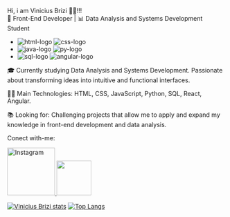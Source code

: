 
Hi, i am Vinicius Brizi 🙋‍♂️!!! <br>
🚀 Front-End Developer | 📊 Data Analysis and Systems Development Student
  - <img src= "https://img.shields.io/badge/HTML5-E34F26.svg?style=for-the-badge&logo=HTML5&logoColor=white" alt="html-logo"/>  <img src="https://img.shields.io/badge/CSS3-1572B6.svg?style=for-the-badge&logo=CSS3&logoColor=white" alt="css-logo"/>
  - <img src="https://img.shields.io/badge/JavaScript-F7DF1E.svg?style=for-the-badge&logo=JavaScript&logoColor=black" alt="java-logo"/>  <img src= "https://img.shields.io/badge/Python-3776AB.svg?style=for-the-badge&logo=Python&logoColor=white" alt= "py-logo"/>
  - <img src="https://img.shields.io/badge/MySQL-4479A1.svg?style=for-the-badge&logo=MySQL&logoColor=white" alt= "sql-logo"/> <img src="https://img.shields.io/badge/Angular-0F0F11.svg?style=for-the-badge&logo=Angular&logoColor=white" alt="angular-logo" />

🎓 Currently studying Data Analysis and Systems Development. Passionate about transforming ideas into intuitive and functional interfaces.

👨‍💻 Main Technologies: HTML, CSS, JavaScript, Python, SQL, React, Angular.

📚 Looking for: Challenging projects that allow me to apply and expand my knowledge in front-end development and data analysis.

Conect with-me:

<a href="https://www.instagram.com/vinicius_brizi/" target="_blank">
    <img src="https://img.shields.io/badge/-Instagram-%23E4405F?style=for-the-badge&logo=instagram&logoColor=white" alt="Instagram" width= "110" heigth="110" >
</a>
<a href="https://www.instagram.com/vinicius_brizi/">
    <img src= "https://img.shields.io/badge/GitHub-100000?style=for-the-badge&logo=github&logoColor=whit" width= "80" heigth="80">
</a>

  <br>
  
[![Vinicius Brizi stats](https://github-readme-stats.vercel.app/api?username=viniciusbrizi)](https://github.com/anuraghazra/github-readme-stats)
[![Top Langs](https://github-readme-stats.vercel.app/api/top-langs/?username=viniciusbrizi)](https://github.com/anuraghazra/github-readme-stats)
